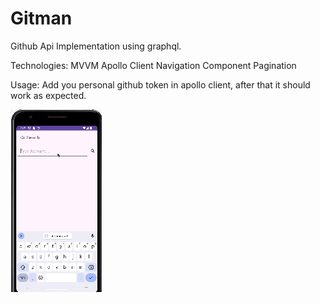 # Gitman
 Github Api Implementation using graphql.

 Technologies:
 MVVM
 Apollo Client
 Navigation Component
 Pagination

 Usage:
 Add you personal github token in apollo client, after that it should work as expected.

![](https://raw.githubusercontent.com/RedVrma/Gitman---Github-Api-consumption-using-GraphQl/main/gitman.gif)
